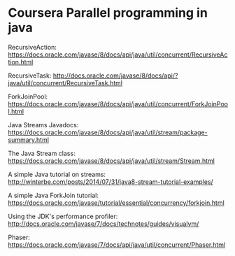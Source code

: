 # Coursera  Parallel programming in java



RecursiveAction: https://docs.oracle.com/javase/8/docs/api/java/util/concurrent/RecursiveAction.html

RecursiveTask: http://docs.oracle.com/javase/8/docs/api/?java/util/concurrent/RecursiveTask.html

ForkJoinPool: https://docs.oracle.com/javase/8/docs/api/java/util/concurrent/ForkJoinPool.html

Java Streams Javadocs: https://docs.oracle.com/javase/8/docs/api/java/util/stream/package-summary.html

The Java Stream class: https://docs.oracle.com/javase/8/docs/api/java/util/stream/Stream.html

A simple Java tutorial on streams: http://winterbe.com/posts/2014/07/31/java8-stream-tutorial-examples/

A simple Java ForkJoin tutorial: https://docs.oracle.com/javase/tutorial/essential/concurrency/forkjoin.html

Using the JDK's performance profiler: http://docs.oracle.com/javase/7/docs/technotes/guides/visualvm/

Phaser: https://docs.oracle.com/javase/7/docs/api/java/util/concurrent/Phaser.html

